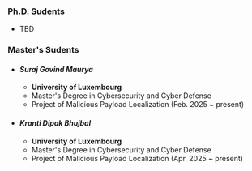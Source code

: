 ### Ph.D. Sudents
- TBD

### Master's Sudents
- #### *Suraj Govind Maurya*
    - **University of Luxembourg**
    - Master's Degree in Cybersecurity and Cyber ​​Defense
    - Project of Malicious Payload Localization (Feb. 2025 ~ present)
- #### *Kranti Dipak Bhujbal*
    - **University of Luxembourg**
    - Master's Degree in Cybersecurity and Cyber ​​Defense
    - Project of Malicious Payload Localization (Apr. 2025 ~ present)